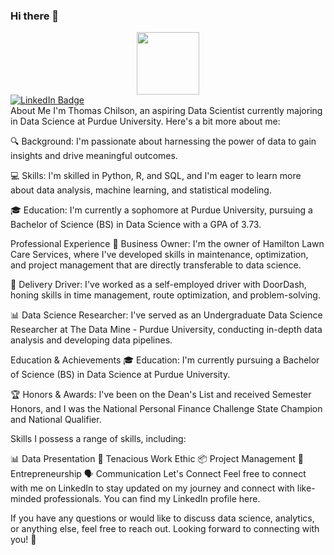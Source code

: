 ### Hi there 👋

<div id="header" align="center">
  <img src="https://media.giphy.com/media/LaVp0AyqR5bGsC5Cbm/giphy.gif" width="100"/>
</div>

<div id="badges">
  <a href="your-linkedin-URL">
    <img src="https://img.shields.io/badge/LinkedIn-blue?style=for-the-badge&logo=linkedin&logoColor=white" alt="LinkedIn Badge"/>
  </a>
</div>
About Me
I'm Thomas Chilson, an aspiring Data Scientist currently majoring in Data Science at Purdue University. Here's a bit more about me:

🔍 Background: I'm passionate about harnessing the power of data to gain insights and drive meaningful outcomes.

💻 Skills: I'm skilled in Python, R, and SQL, and I'm eager to learn more about data analysis, machine learning, and statistical modeling.

🎓 Education: I'm currently a sophomore at Purdue University, pursuing a Bachelor of Science (BS) in Data Science with a GPA of 3.73.

Professional Experience
👔 Business Owner: I'm the owner of Hamilton Lawn Care Services, where I've developed skills in maintenance, optimization, and project management that are directly transferable to data science.

🚗 Delivery Driver: I've worked as a self-employed driver with DoorDash, honing skills in time management, route optimization, and problem-solving.

📊 Data Science Researcher: I've served as an Undergraduate Data Science Researcher at The Data Mine - Purdue University, conducting in-depth data analysis and developing data pipelines.

Education & Achievements
🎓 Education: I'm currently pursuing a Bachelor of Science (BS) in Data Science at Purdue University.

🏆 Honors & Awards: I've been on the Dean's List and received Semester Honors, and I was the National Personal Finance Challenge State Champion and National Qualifier.

Skills
I possess a range of skills, including:

📊 Data Presentation
🧠 Tenacious Work Ethic
📦 Project Management
📱 Entrepreneurship
🗣 Communication
Let's Connect
Feel free to connect with me on LinkedIn to stay updated on my journey and connect with like-minded professionals. You can find my LinkedIn profile here.

If you have any questions or would like to discuss data science, analytics, or anything else, feel free to reach out. Looking forward to connecting with you! 👥
